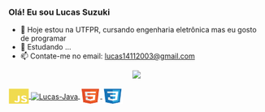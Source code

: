 ### Olá! Eu sou Lucas Suzuki
- 🔭 Hoje estou na UTFPR, cursando engenharia eletrônica mas eu gosto de programar
- 🌱 Estudando ...
- 📫 Contate-me no email: lucas14112003@gmail.com

<div align="center">
  <a href="https://github.com/suzukiin">
  <img height="180em" src="https://github-readme-stats.vercel.app/api?username=suzukiin&show_icons=true&theme=dark&include_all_commits=true&count_private=true"/>
</div>

<div style="display: inline_block"><br>
  <img align="center" alt="Lucas-Js" height="30" width="40" src="https://raw.githubusercontent.com/devicons/devicon/master/icons/javascript/javascript-plain.svg">
  <img align="center" alt="Lucas-Java" height="30" width="40" src="https://cdn-icons-png.flaticon.com/512/226/226777.png">
  <img align="center" alt="Lucas-HTML" height="30" width="40" src="https://raw.githubusercontent.com/devicons/devicon/master/icons/html5/html5-original.svg">
  <img align="center" alt="Lucas-CSS" height="30" width="40" src="https://raw.githubusercontent.com/devicons/devicon/master/icons/css3/css3-original.svg">
</div>
